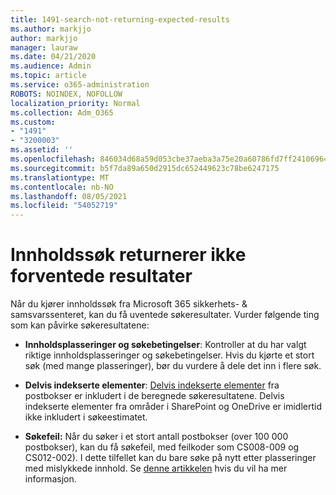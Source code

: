 ```yaml
---
title: 1491-search-not-returning-expected-results
ms.author: markjjo
author: markjjo
manager: lauraw
ms.date: 04/21/2020
ms.audience: Admin
ms.topic: article
ms.service: o365-administration
ROBOTS: NOINDEX, NOFOLLOW
localization_priority: Normal
ms.collection: Adm_O365
ms.custom:
- "1491"
- "3200003"
ms.assetid: ''
ms.openlocfilehash: 846034d68a59d053cbe37aeba3a75e20a60786fd7ff24106964229b1deb77608
ms.sourcegitcommit: b5f7da89a650d2915dc652449623c78be6247175
ms.translationtype: MT
ms.contentlocale: nb-NO
ms.lasthandoff: 08/05/2021
ms.locfileid: "54052719"
---
```

# <a name="content-search-not-returning-expected-results"></a>Innholdssøk returnerer ikke forventede resultater

Når du kjører innholdssøk fra Microsoft 365 sikkerhets- & samsvarssenteret, kan du få uventede søkeresultater. Vurder følgende ting som kan påvirke søkeresultatene:

- **Innholdsplasseringer og søkebetingelser**: Kontroller at du har valgt riktige innholdsplasseringer og søkebetingelser. Hvis du kjørte et stort søk (med mange plasseringer), bør du vurdere å dele det inn i flere søk.

- **Delvis indekserte elementer**:  [Delvis indekserte elementer](https://docs.microsoft.com/microsoft-365/compliance/partially-indexed-items-in-content-search) fra postbokser er inkludert i de beregnede søkeresultatene. Delvis indekserte elementer fra områder i SharePoint og OneDrive er imidlertid ikke inkludert i søkeestimatet.

- **Søkefeil:** Når du søker i et stort antall postbokser (over 100 000 postbokser), kan du få søkefeil, med feilkoder som CS008-009 og CS012-002). I dette tilfellet kan du bare søke på nytt etter plasseringer med mislykkede innhold. Se  [denne artikkelen](https://docs.microsoft.com/microsoft-365/compliance/retry-failed-content-search) hvis du vil ha mer informasjon.

